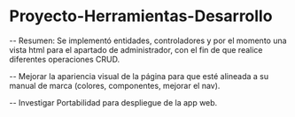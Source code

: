 # Proyecto-Herramientas-Desarrollo


-- Resumen: 
Se implementó entidades, controladores y por el momento una vista html para el apartado de administrador, con el fin de que realice diferentes operaciones CRUD.

-- Mejorar la apariencia visual de la página para que esté alineada a su manual de marca (colores, componentes, mejorar el nav). 


--
Investigar Portabilidad para despliegue de la app web.

